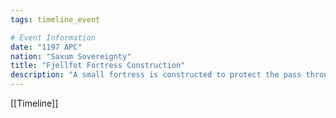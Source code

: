 ```yaml
---
tags: timeline_event

# Event Information
date: "1197 APC"
nation: "Saxum Sovereignty"
title: "Fjellfot Fortress Construction"
description: "A small fortress is constructed to protect the pass through the [[Fracrish Mountains]]. This would later go on to become [[Fjellfot, City of Rock]]"
---
```

[[Timeline]]